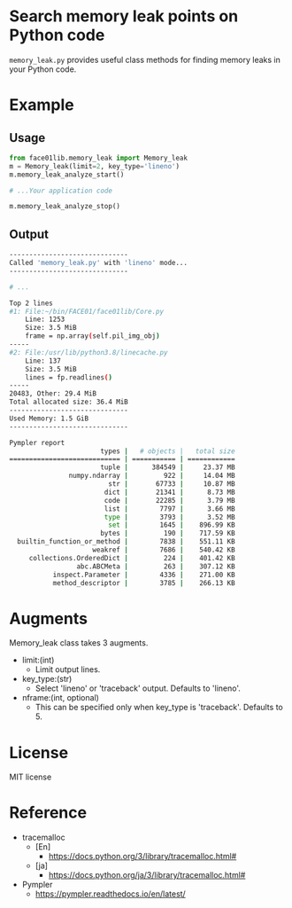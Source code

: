 # Search memory leak points on Python code
`memory_leak.py` provides useful class methods for finding memory leaks in your Python code.

# Example
## Usage
```python
from face01lib.memory_leak import Memory_leak
m = Memory_leak(limit=2, key_type='lineno')
m.memory_leak_analyze_start()

# ...Your application code

m.memory_leak_analyze_stop()
```
## Output
```bash
------------------------------
Called 'memory_leak.py' with 'lineno' mode...
------------------------------

# ...

Top 2 lines
#1: File:~/bin/FACE01/face01lib/Core.py
    Line: 1253
    Size: 3.5 MiB
    frame = np.array(self.pil_img_obj)
-----
#2: File:/usr/lib/python3.8/linecache.py
    Line: 137
    Size: 3.5 MiB
    lines = fp.readlines()
-----
20483, Other: 29.4 MiB
Total allocated size: 36.4 MiB
------------------------------
Used Memory: 1.5 GiB
------------------------------

Pympler report
                       types |   # objects |   total size
============================ | =========== | ============
                       tuple |      384549 |     23.37 MB
               numpy.ndarray |         922 |     14.04 MB
                         str |       67733 |     10.87 MB
                        dict |       21341 |      8.73 MB
                        code |       22285 |      3.79 MB
                        list |        7797 |      3.66 MB
                        type |        3793 |      3.52 MB
                         set |        1645 |    896.99 KB
                       bytes |         190 |    717.59 KB
  builtin_function_or_method |        7838 |    551.11 KB
                     weakref |        7686 |    540.42 KB
     collections.OrderedDict |         224 |    401.42 KB
                 abc.ABCMeta |         263 |    307.12 KB
           inspect.Parameter |        4336 |    271.00 KB
           method_descriptor |        3785 |    266.13 KB
```

# Augments
Memory_leak class takes 3 augments.
- limit:(int)
  - Limit output lines.
- key_type:(str)
  - Select 'lineno' or 'traceback' output. Defaults to 'lineno'.
- nframe:(int, optional)
  - This can be specified only when key_type is 'traceback'. Defaults to 5.

# License
MIT license

# Reference
- tracemalloc
    - [En]
        - https://docs.python.org/3/library/tracemalloc.html#
    - [ja]
        - https://docs.python.org/ja/3/library/tracemalloc.html#
- Pympler
    - https://pympler.readthedocs.io/en/latest/